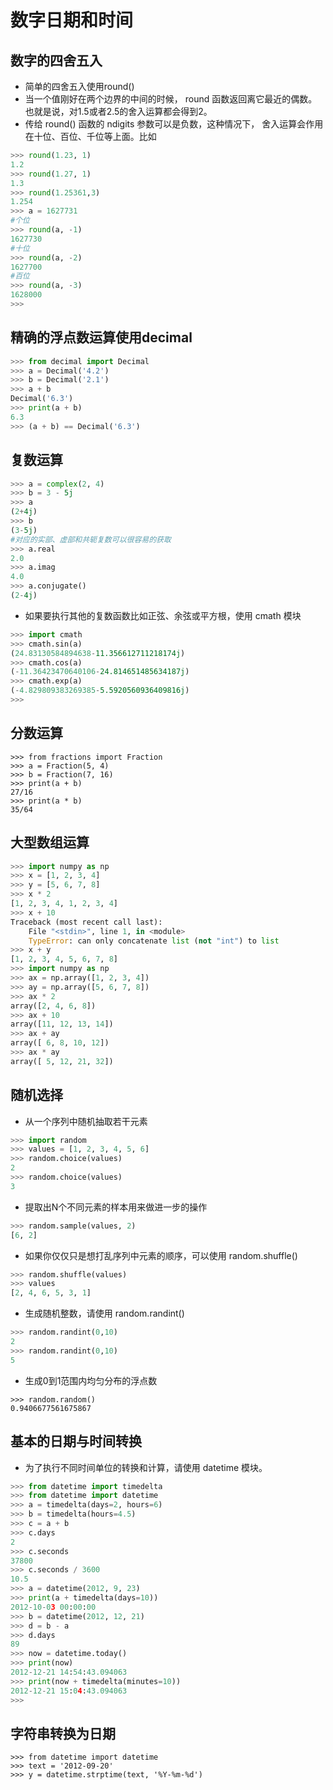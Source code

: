 # 数字日期和时间

## 数字的四舍五入
* 简单的四舍五入使用round()
* 当一个值刚好在两个边界的中间的时候， round 函数返回离它最近的偶数。 也就是说，对1.5或者2.5的舍入运算都会得到2。
* 传给 round() 函数的 ndigits 参数可以是负数，这种情况下， 舍入运算会作用在十位、百位、千位等上面。比如
```python
>>> round(1.23, 1)
1.2
>>> round(1.27, 1)
1.3
>>> round(1.25361,3)
1.254
>>> a = 1627731
#个位
>>> round(a, -1)
1627730
#十位
>>> round(a, -2)
1627700
#百位
>>> round(a, -3)
1628000
>>>
```
## 精确的浮点数运算使用decimal
```python
>>> from decimal import Decimal
>>> a = Decimal('4.2')
>>> b = Decimal('2.1')
>>> a + b
Decimal('6.3')
>>> print(a + b)
6.3
>>> (a + b) == Decimal('6.3')
```
## 复数运算
```python
>>> a = complex(2, 4)
>>> b = 3 - 5j
>>> a
(2+4j)
>>> b
(3-5j)
#对应的实部、虚部和共轭复数可以很容易的获取
>>> a.real
2.0
>>> a.imag
4.0
>>> a.conjugate()
(2-4j)
```
* 如果要执行其他的复数函数比如正弦、余弦或平方根，使用 cmath 模块
```python
>>> import cmath
>>> cmath.sin(a)
(24.83130584894638-11.356612711218174j)
>>> cmath.cos(a)
(-11.36423470640106-24.814651485634187j)
>>> cmath.exp(a)
(-4.829809383269385-5.5920560936409816j)
>>>
```
## 分数运算
```
>>> from fractions import Fraction
>>> a = Fraction(5, 4)
>>> b = Fraction(7, 16)
>>> print(a + b)
27/16
>>> print(a * b)
35/64
```
## 大型数组运算
```python
>>> import numpy as np
>>> x = [1, 2, 3, 4]
>>> y = [5, 6, 7, 8]
>>> x * 2
[1, 2, 3, 4, 1, 2, 3, 4]
>>> x + 10
Traceback (most recent call last):
    File "<stdin>", line 1, in <module>
    TypeError: can only concatenate list (not "int") to list
>>> x + y
[1, 2, 3, 4, 5, 6, 7, 8]
>>> import numpy as np
>>> ax = np.array([1, 2, 3, 4])
>>> ay = np.array([5, 6, 7, 8])
>>> ax * 2
array([2, 4, 6, 8])
>>> ax + 10
array([11, 12, 13, 14])
>>> ax + ay
array([ 6, 8, 10, 12])
>>> ax * ay
array([ 5, 12, 21, 32])
```
## 随机选择
* 从一个序列中随机抽取若干元素
```python
>>> import random
>>> values = [1, 2, 3, 4, 5, 6]
>>> random.choice(values)
2
>>> random.choice(values)
3
```
* 提取出N个不同元素的样本用来做进一步的操作
```python
>>> random.sample(values, 2)
[6, 2]
```
* 如果你仅仅只是想打乱序列中元素的顺序，可以使用 random.shuffle()
```python
>>> random.shuffle(values)
>>> values
[2, 4, 6, 5, 3, 1]
```
* 生成随机整数，请使用 random.randint()
```python
>>> random.randint(0,10)
2
>>> random.randint(0,10)
5
```
* 生成0到1范围内均匀分布的浮点数
```
>>> random.random()
0.9406677561675867
```
## 基本的日期与时间转换
* 为了执行不同时间单位的转换和计算，请使用 datetime 模块。
```python
>>> from datetime import timedelta
>>> from datetime import datetime
>>> a = timedelta(days=2, hours=6)
>>> b = timedelta(hours=4.5)
>>> c = a + b
>>> c.days
2
>>> c.seconds
37800
>>> c.seconds / 3600
10.5
>>> a = datetime(2012, 9, 23)
>>> print(a + timedelta(days=10))
2012-10-03 00:00:00
>>> b = datetime(2012, 12, 21)
>>> d = b - a
>>> d.days
89
>>> now = datetime.today()
>>> print(now)
2012-12-21 14:54:43.094063
>>> print(now + timedelta(minutes=10))
2012-12-21 15:04:43.094063
>>>
```
## 字符串转换为日期
```
>>> from datetime import datetime
>>> text = '2012-09-20'
>>> y = datetime.strptime(text, '%Y-%m-%d')
```



